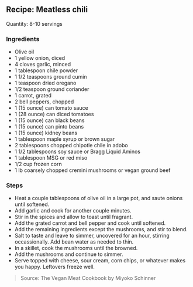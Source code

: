 ## Recipe: Meatless chili
Quantity: 8-10 servings  

### Ingredients
 - Olive oil
 - 1 yellow onion, diced
 - 4 cloves garlic, minced
 - 1 tablespoon chile powder
 - 1 1/2 teaspoons ground cumin
 - 1 teaspoon dried oregano
 - 1/2 teaspoon ground coriander
 - 1 carrot, grated
 - 2 bell peppers, chopped
 - 1 (15 ounce) can tomato sauce
 - 1 (28 ounce) can diced tomatoes
 - 1 (15 ounce) can black beans
 - 1 (15 ounce) can pinto beans
 - 1 (15 ounce) kidney beans
 - 1 tablespoon maple syrup or brown sugar
 - 2 tablespoons chopped chipotle chile in adobo
 - 1 1/2 tablespoons soy sauce or Bragg Liquid Aminos
 - 1 tablespoon MSG or red miso
 - 1/2 cup frozen corn
 - 1 lb coarsely chopped cremini mushrooms or vegan ground beef

### Steps
 - Heat a couple tablespoons of olive oil in a large pot, and saute onions until softened.
 - Add garlic and cook for another couple minutes.
 - Stir in the spices and allow to toast until fragrant.
 - Add the grated carrot and bell pepper and cook until softened.
 - Add the remaining ingredients except the mushrooms, and stir to blend.
 - Salt to taste and leave to simmer, uncovered for an hour, stirring occassionally. Add bean water as needed to thin.
 - In a skillet, cook the mushrooms until the browned.
 - Add the mushrooms and continue to simmer.
 - Serve topped with cheese, sour cream, corn chips, or whatever makes you happy. Leftovers freeze well.

> Source: The Vegan Meat Cookbook by Miyoko Schinner
